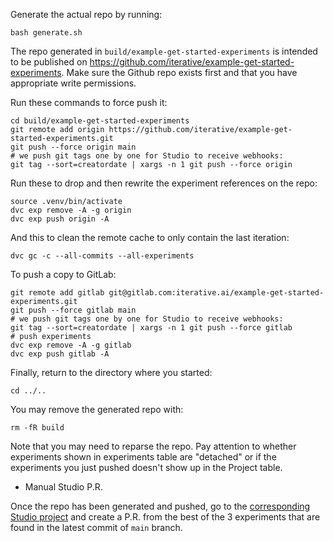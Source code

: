 Generate the actual repo by running: 

```
bash generate.sh
```

The repo generated in `build/example-get-started-experiments` is intended to be 
published on https://github.com/iterative/example-get-started-experiments. 
Make sure the Github repo exists first and that you have appropriate write 
permissions.

Run these commands to force push it:

```
cd build/example-get-started-experiments
git remote add origin https://github.com/iterative/example-get-started-experiments.git
git push --force origin main
# we push git tags one by one for Studio to receive webhooks:
git tag --sort=creatordate | xargs -n 1 git push --force origin
```

Run these to drop and then rewrite the experiment references on the repo:

```
source .venv/bin/activate
dvc exp remove -A -g origin
dvc exp push origin -A
```

And this to clean the remote cache to only contain the last iteration:

```
dvc gc -c --all-commits --all-experiments
```

To push a copy to GitLab:

```
git remote add gitlab git@gitlab.com:iterative.ai/example-get-started-experiments.git
git push --force gitlab main
# we push git tags one by one for Studio to receive webhooks:
git tag --sort=creatordate | xargs -n 1 git push --force gitlab
# push experiments
dvc exp remove -A -g gitlab
dvc exp push gitlab -A
```
Finally, return to the directory where you started:

```
cd ../..
```

You may remove the generated repo with:

```
rm -fR build
```

Note that you may need to reparse the repo. Pay attention to whether experiments shown
in experiments table are "detached" or if the experiments you just pushed doesn't
show up in the Project table.

- Manual Studio P.R.

Once the repo has been generated and pushed, go to the 
[corresponding Studio project](https://studio.iterative.ai/team/Iterative/projects/example-get-started-experiments-y8toqd433r) 
and create a P.R. from the best of the 3 experiments that are found in the latest commit of `main` branch.
